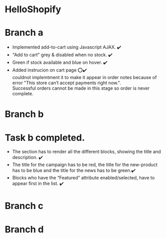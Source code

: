 # HelloShopify
# Branch a 
  * Implemented add-to-cart using Javascript AJAX. ✔️ </br>
  * "Add to cart" grey & disabled when no stock. ✔️ </br>
  * Green if stock available and blue on hover. ✔️ </br>
  * Added instrucion on cart page ⭕✔️  </br> 
        couldnot implemtment it to make it appear in order notes because of error "This store can’t accept payments right now.".         
        Successful orders cannot be made in this stage so order is never complete. 

# Branch b 
# Task b completed.
  * The section has to render all the different blocks, showing the title and description. ✔️ </br>
  * The title for the campaign has to be red, the title for the new-product has to be blue and the title for the news has to be green.✔️ </br>
  * Blocks who have the “Featured” attribute enabled/selected, have to appear first in the list. ✔️ </br>

# Branch c

# Branch d

